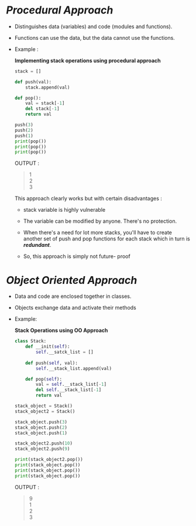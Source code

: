 _Procedural Approach_
==

- Distinguishes data (variables) and code (modules and functions).

- Functions can use the data, but the data cannot use the functions.

- Example :

    **Implementing stack operations using procedural approach**

    ```python
    stack = []

    def push(val):
        stack.append(val)

    def pop():
        val = stack[-1]
        del stack[-1]
        return val

    push(3)
    push(2)
    push(1)
    print(pop())
    print(pop())
    print(pop())
    ```

    OUTPUT :
    > 1  
    > 2  
    > 3  

    This approach clearly works but with certain disadvantages :

    - stack variable is highly vulnerable

    -  The variable can be modified by anyone. There's no protection.

    - When there's a need for lot more stacks, you'll have to create another set of push and pop functions for each stack which in turn is **_redundant_**. 

    - So, this approach is simply not future- proof

_Object Oriented Approach_
==

- Data and code are enclosed together in classes. 

- Objects exchange data and activate their methods

- Example:

    **Stack Operations using OO Approach**

    ```python
    class Stack:
        def __init(self):
            self.__satck_list = []
        
        def push(self, val):
            self.__stack_list.append(val)

        def pop(self):
            val = self.__stack_list[-1]
            del self.__stack_list[-1]
            return val

    stack_object = Stack()
    stack_object2 = Stack()

    stack_object.push(3)
    stack_object.push(2)
    stack_object.push(1)

    stack_object2.push(10)
    stack_object2.push(9)

    print(stack_object2.pop())
    print(stack_object.pop())
    print(stack_object.pop())
    print(stack_object.pop())

    ```

    OUTPUT :
    > 9  
    > 1  
    > 2   
    > 3  
